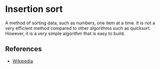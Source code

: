 # Insertion sort

A method of sorting data, such as numbers, one item at a time. It is not a very efficient method compared to other
algorithms such as quicksort. However, it is a very simple algorithm that is easy to build.

## References

* [Wikipedia](https://simple.wikipedia.org/wiki/Insertion_sort)